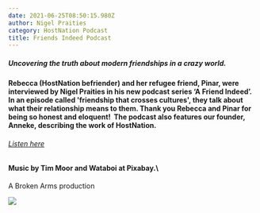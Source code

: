```yaml
---
date: 2021-06-25T08:50:15.980Z
author: Nigel Praities
category: HostNation Podcast
title: Friends Indeed Podcast
---
```

##### Uncovering the truth about modern friendships in a crazy world.

#### Rebecca (HostNation befriender) and her refugee friend, Pinar, were interviewed by Nigel Praities in his new podcast series ‘A Friend Indeed’.  In an episode called 'friendship that crosses cultures', they talk about what their relationship means to them. Thank you Rebecca and Pinar for being so honest and eloquent!  The podcast also features our founder, Anneke, describing the work of HostNation.  

###### [Listen here](https://open.spotify.com/show/1oGx2kkX7uFObtpxbvu2Vd?si=awhSTCjHSVaEpGPhJDMN3Q)

#### Music by Tim Moor and Wataboi at Pixabay.\
A Broken Arms production

![](/assets/pinar-and-rebecca.jpeg)

![]()